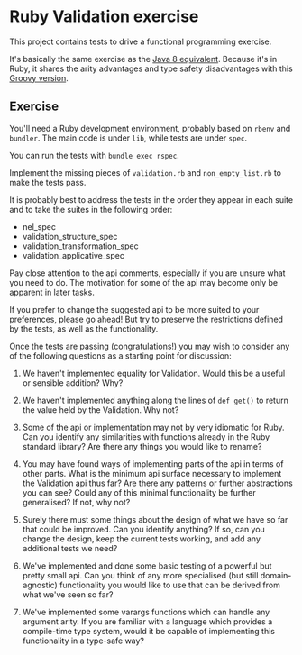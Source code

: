 Ruby Validation exercise
========================

This project contains tests to drive a functional programming exercise.

It's basically the same exercise as the [Java 8 equivalent](https://github.com/benhyland/validation-workshop).
Because it's in Ruby, it shares the arity advantages and type safety disadvantages with this [Groovy version](https://github.com/benhyland/validation-groovy).

## Exercise

You'll need a Ruby development environment, probably based on `rbenv` and `bundler`.
The main code is under `lib`, while tests are under `spec`.

You can run the tests with `bundle exec rspec`.

Implement the missing pieces of `validation.rb` and `non_empty_list.rb` to make the tests pass.

It is probably best to address the tests in the order they appear in each suite and to take the suites in the following order:

- nel_spec
- validation_structure_spec
- validation_transformation_spec
- validation_applicative_spec

Pay close attention to the api comments, especially if you are unsure what you need to do.
The motivation for some of the api may become only be apparent in later tasks.

If you prefer to change the suggested api to be more suited to your preferences, please go ahead!
But try to preserve the restrictions defined by the tests, as well as the functionality.

Once the tests are passing (congratulations!) you may wish to consider any of the following questions as a starting point for discussion:

1. We haven't implemented equality for Validation. Would this be a useful or sensible addition? Why?

2. We haven't implemented anything along the lines of `def get()` to return the value held by the Validation. Why not?

3. Some of the api or implementation may not by very idiomatic for Ruby. Can you identify any similarities with functions already in the Ruby standard library? Are there any things you would like to rename?

4. You may have found ways of implementing parts of the api in terms of other parts. What is the minimum api surface necessary to implement the Validation api thus far? Are there any patterns or further abstractions you can see? Could any of this minimal functionality be further generalised? If not, why not?

5. Surely there must some things about the design of what we have so far that could be improved. Can you identify anything? If so, can you change the design, keep the current tests working, and add any additional tests we need?

6. We've implemented and done some basic testing of a powerful but pretty small api. Can you think of any more specialised (but still domain-agnostic) functionality you would like to use that can be derived from what we've seen so far?

7. We've implemented some varargs functions which can handle any argument arity. If you are familiar with a language which provides a compile-time type system, would it be capable of implementing this functionality in a type-safe way?
